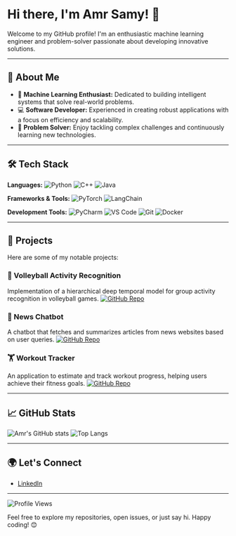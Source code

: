 # Hi there, I'm Amr Samy! 👋

Welcome to my GitHub profile! I'm an enthusiastic machine learning engineer and problem-solver passionate about developing innovative solutions.

---

## 🚀 About Me

- 🤖 **Machine Learning Enthusiast:** Dedicated to building intelligent systems that solve real-world problems.
- 💻 **Software Developer:** Experienced in creating robust applications with a focus on efficiency and scalability.
- 🧠 **Problem Solver:** Enjoy tackling complex challenges and continuously learning new technologies.

---

## 🛠️ Tech Stack

**Languages:**
![Python](https://img.shields.io/badge/-Python-3776AB?style=flat&logo=python&logoColor=white)
![C++](https://img.shields.io/badge/-C++-00599C?style=flat&logo=c%2B%2B&logoColor=white)
![Java](https://img.shields.io/badge/-Java-007396?style=flat&logo=java&logoColor=white)

**Frameworks & Tools:**
![PyTorch](https://img.shields.io/badge/-PyTorch-EE4C2C?style=flat&logo=pytorch&logoColor=white)
![LangChain](https://img.shields.io/badge/-LangChain-000000?style=flat&logo=langchain&logoColor=white)

**Development Tools:**
![PyCharm](https://img.shields.io/badge/-PyCharm-000000?style=flat&logo=pycharm&logoColor=white)
![VS Code](https://img.shields.io/badge/-VS%20Code-007ACC?style=flat&logo=visual-studio-code&logoColor=white)
![Git](https://img.shields.io/badge/-Git-F05032?style=flat&logo=git&logoColor=white)
![Docker](https://img.shields.io/badge/-Docker-2496ED?style=flat&logo=docker&logoColor=white)

---

## 🌟 Projects

Here are some of my notable projects:

### 🏐 Volleyball Activity Recognition
Implementation of a hierarchical deep temporal model for group activity recognition in volleyball games.
[![GitHub Repo](https://img.shields.io/badge/GitHub-Repository-blue?style=flat&logo=github)](https://github.com/amrsamii/volleyball)

### 📰 News Chatbot
A chatbot that fetches and summarizes articles from news websites based on user queries.
[![GitHub Repo](https://img.shields.io/badge/GitHub-Repository-blue?style=flat&logo=github)](https://github.com/amrsamii/news-chatbot)

### 🏋️ Workout Tracker
An application to estimate and track workout progress, helping users achieve their fitness goals.
[![GitHub Repo](https://img.shields.io/badge/GitHub-Repository-blue?style=flat&logo=github)](https://github.com/amrsamii/Workout-Tracker)

---

## 📈 GitHub Stats

![Amr's GitHub stats](https://github-readme-stats.vercel.app/api?username=amrsamii&show_icons=true&theme=radical)
![Top Langs](https://github-readme-stats.vercel.app/api/top-langs/?username=amrsamii&layout=compact&theme=radical)

---

## 🌍 Let's Connect

- [LinkedIn](https://www.linkedin.com/in/amr-sami/)

---

![Profile Views](https://komarev.com/ghpvc/?username=amrsamii&color=green)

Feel free to explore my repositories, open issues, or just say hi. Happy coding! 😊

